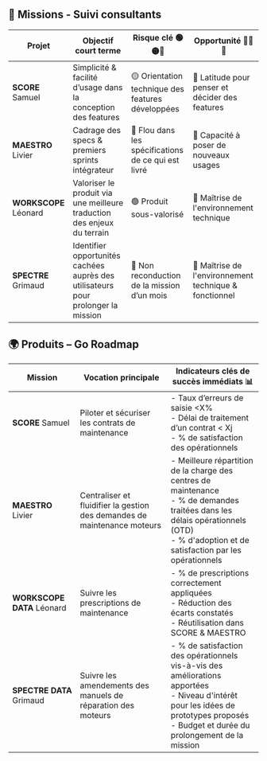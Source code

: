 ## 🧭 Missions - Suivi consultants

| Projet         |  Objectif court terme                                                                 | Risque clé 🟢🟡🔴                                | Opportunité 🥇🥈🥉                                  |
|----------------|---------------------------------------------------------------------------------------|------------------------------------------------|--------------------------------------------------|
| **SCORE** Samuel     |  Simplicité & facilité d’usage dans la conception des features                         | 🟡 Orientation technique des features développées | 🥈 Latitude pour penser et décider des features    |
| **MAESTRO** Livier   |  Cadrage des specs & premiers sprints intégrateur                                      | 🔴 Flou dans les spécifications de ce qui est livré | 🥈 Capacité à poser de nouveaux usages             |
| **WORKSCOPE** Léonard |  Valoriser le produit via une meilleure traduction des enjeux du terrain                | 🟢 Produit sous-valorisé                          | 🥇 Maîtrise de l'environnement technique           |
| **SPECTRE** Grimaud   |  Identifier opportunités cachées auprès des utilisateurs pour prolonger la mission     | 🔴 Non reconduction de la mission d’un mois       | 🥇 Maîtrise de l'environnement technique & fonctionnel |


## 🌍 Produits – Go Roadmap

| Mission        | Vocation principale                                                                 | Indicateurs clés de succès immédiats 📊 |
|----------------|-------------------------------------------------------------------------------------|-------------------------------|
| **SCORE** Samuel     | Piloter et sécuriser les contrats de maintenance                                   | - Taux d’erreurs de saisie <X%  <br> - Délai de traitement d’un contrat < Xj  <br> - % de satisfaction des opérationnels |
| **MAESTRO** Livier   | Centraliser et fluidifier la gestion des demandes de maintenance moteurs           | - Meilleure répartition de la charge des centres de maintenance   <br> - % de demandes traitées dans les délais opérationnels (OTD)  <br> - % d'adoption et de satisfaction par les opérationnels <br>  |
| **WORKSCOPE DATA** Léonard | Suivre les prescriptions de maintenance                  | - % de prescriptions correctement appliquées  <br> - Réduction des écarts constatés  <br> - Réutilisation dans SCORE & MAESTRO |
| **SPECTRE DATA** Grimaud   | Suivre les amendements des manuels de réparation des moteurs | - % de satisfaction des opérationnels vis-à-vis des améliorations apportées <br> - Niveau d'intérêt pour les idées de prototypes proposés <br> - Budget et durée du prolongement de la mission |
